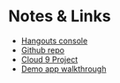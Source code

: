 Notes & Links
=============

* [Hangouts console](https://code.google.com/apis/console/b/0/#project:727799527310)
* [Github repo](https://github.com/neilbmclaughlin/park-bench-panel)
* [Cloud 9 Project](http://c9.io/neilbmclaughlin/park-bench-panel)
* [Demo app walkthrough](http://life.scarygami.net/hangoutapps/)


